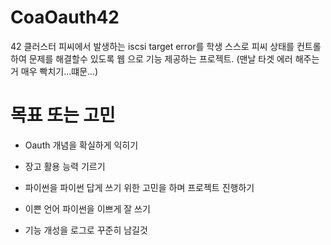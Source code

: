 # CoaOauth42
42 클러스터 피씨에서 발생하는 iscsi target error를 학생 스스로 피씨 상태를 컨트롤 하여 문제를 해결할수 있도록 웹 으로 기능 제공하는 프로젝트. (맨날 타겟 에러 해주는거 매우 빡치기...떄문...)

# 목표 또는 고민
* Oauth 개념을 확실하게 익히기

* 장고 활용 능력 기르기

* 파이썬을 파이썬 답게 쓰기 위한 고민을 하며 프로젝트 진행하기

* 이쁜 언어 파이썬을 이쁘게 잘 쓰기

* 기능 개성을 로그로 꾸준히 남길것
